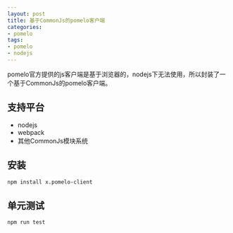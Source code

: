 ```yaml
---
layout: post
title: 基于CommonJs的pomelo客户端
categories:
- pomelo
tags:
- pomelo
- nodejs
---
```

pomelo官方提供的js客户端是基于浏览器的，nodejs下无法使用，所以封装了一个基于CommonJs的pomelo客户端。
## 支持平台
+ nodejs
+ webpack
+ 其他CommonJs模块系统

## 安装

```bash
npm install x.pomelo-client
```

## 单元测试

```bash
npm run test
```